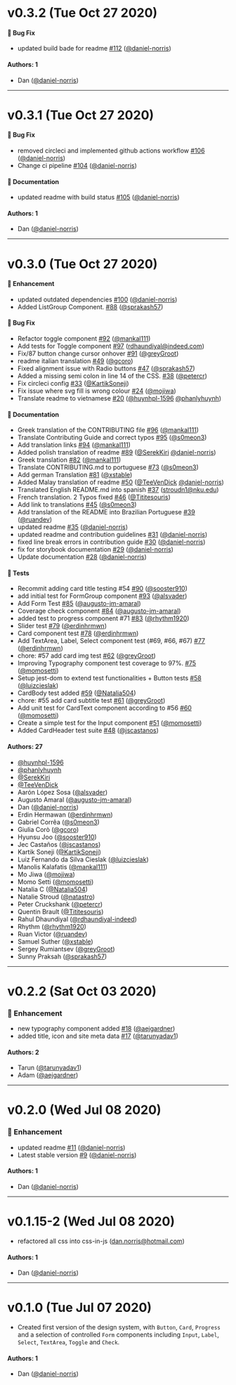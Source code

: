 # v0.3.2 (Tue Oct 27 2020)

#### 🐛 Bug Fix

- updated build bade for readme [#112](https://github.com/daniel-norris/neu_ui/pull/112) ([@daniel-norris](https://github.com/daniel-norris))

#### Authors: 1

- Dan ([@daniel-norris](https://github.com/daniel-norris))

---

# v0.3.1 (Tue Oct 27 2020)

#### 🐛 Bug Fix

- removed circleci and implemented github actions workflow [#106](https://github.com/daniel-norris/neu_ui/pull/106) ([@daniel-norris](https://github.com/daniel-norris))
- Change ci pipeline [#104](https://github.com/daniel-norris/neu_ui/pull/104) ([@daniel-norris](https://github.com/daniel-norris))

#### 📝 Documentation

- updated readme with build status [#105](https://github.com/daniel-norris/neu_ui/pull/105) ([@daniel-norris](https://github.com/daniel-norris))

#### Authors: 1

- Dan ([@daniel-norris](https://github.com/daniel-norris))

---

# v0.3.0 (Tue Oct 27 2020)

#### 🚀 Enhancement

- updated outdated dependencies [#100](https://github.com/daniel-norris/neu_ui/pull/100) ([@daniel-norris](https://github.com/daniel-norris))
- Added ListGroup Component. [#88](https://github.com/daniel-norris/neu_ui/pull/88) ([@sprakash57](https://github.com/sprakash57))

#### 🐛 Bug Fix

- Refactor toggle component [#92](https://github.com/daniel-norris/neu_ui/pull/92) ([@mankal111](https://github.com/mankal111))
- Add tests for Toggle component [#97](https://github.com/daniel-norris/neu_ui/pull/97) (rdhaundiyal@indeed.com)
- Fix/87 button change cursor onhover [#91](https://github.com/daniel-norris/neu_ui/pull/91) ([@greyGroot](https://github.com/greyGroot))
- readme italian translation [#49](https://github.com/daniel-norris/neu_ui/pull/49) ([@gcoro](https://github.com/gcoro))
- Fixed alignment issue with Radio buttons [#47](https://github.com/daniel-norris/neu_ui/pull/47) ([@sprakash57](https://github.com/sprakash57))
- Added a missing semi colon in line 14 of the CSS. [#38](https://github.com/daniel-norris/neu_ui/pull/38) ([@petercr](https://github.com/petercr))
- Fix circleci config [#33](https://github.com/daniel-norris/neu_ui/pull/33) ([@KartikSoneji](https://github.com/KartikSoneji))
- Fix issue where svg fill is wrong colour [#24](https://github.com/daniel-norris/neu_ui/pull/24) ([@mojiwa](https://github.com/mojiwa))
- Translate readme to vietnamese [#20](https://github.com/daniel-norris/neu_ui/pull/20) ([@huynhpl-1596](https://github.com/huynhpl-1596) [@phanlyhuynh](https://github.com/phanlyhuynh))

#### 📝 Documentation

- Greek translation of the CONTRIBUTING file [#96](https://github.com/daniel-norris/neu_ui/pull/96) ([@mankal111](https://github.com/mankal111))
- Translate Contributing Guide and correct typos [#95](https://github.com/daniel-norris/neu_ui/pull/95) ([@s0meon3](https://github.com/s0meon3))
- Add translation links [#94](https://github.com/daniel-norris/neu_ui/pull/94) ([@mankal111](https://github.com/mankal111))
- Added polish translation of readme [#89](https://github.com/daniel-norris/neu_ui/pull/89) ([@SerekKiri](https://github.com/SerekKiri) [@daniel-norris](https://github.com/daniel-norris))
- Greek translation [#82](https://github.com/daniel-norris/neu_ui/pull/82) ([@mankal111](https://github.com/mankal111))
- Translate CONTRIBUTING.md to portuguese [#73](https://github.com/daniel-norris/neu_ui/pull/73) ([@s0meon3](https://github.com/s0meon3))
- Add german Translation [#81](https://github.com/daniel-norris/neu_ui/pull/81) ([@xstable](https://github.com/xstable))
- Added Malay translation of readme [#50](https://github.com/daniel-norris/neu_ui/pull/50) ([@TeeVenDick](https://github.com/TeeVenDick) [@daniel-norris](https://github.com/daniel-norris))
- Translated English README.md into spanish [#37](https://github.com/daniel-norris/neu_ui/pull/37) (stroudn1@nku.edu)
- French translation. 2 Typos fixed [#46](https://github.com/daniel-norris/neu_ui/pull/46) ([@Tititesouris](https://github.com/Tititesouris))
- Add link to translations [#45](https://github.com/daniel-norris/neu_ui/pull/45) ([@s0meon3](https://github.com/s0meon3))
- Add translation of the README into Brazilian Portuguese [#39](https://github.com/daniel-norris/neu_ui/pull/39) ([@ruandev](https://github.com/ruandev))
- updated readme [#35](https://github.com/daniel-norris/neu_ui/pull/35) ([@daniel-norris](https://github.com/daniel-norris))
- updated readme and contribution guidelines [#31](https://github.com/daniel-norris/neu_ui/pull/31) ([@daniel-norris](https://github.com/daniel-norris))
- fixed line break errors in contribution guide [#30](https://github.com/daniel-norris/neu_ui/pull/30) ([@daniel-norris](https://github.com/daniel-norris))
- fix for storybook documentation [#29](https://github.com/daniel-norris/neu_ui/pull/29) ([@daniel-norris](https://github.com/daniel-norris))
- Update documentation [#28](https://github.com/daniel-norris/neu_ui/pull/28) ([@daniel-norris](https://github.com/daniel-norris))

#### 🧪 Tests

- Recommit adding card title testing #54 [#90](https://github.com/daniel-norris/neu_ui/pull/90) ([@sooster910](https://github.com/sooster910))
- add initial test for FormGroup component [#93](https://github.com/daniel-norris/neu_ui/pull/93) ([@alsvader](https://github.com/alsvader))
- Add Form Test [#85](https://github.com/daniel-norris/neu_ui/pull/85) ([@augusto-jm-amaral](https://github.com/augusto-jm-amaral))
- Coverage check component [#84](https://github.com/daniel-norris/neu_ui/pull/84) ([@augusto-jm-amaral](https://github.com/augusto-jm-amaral))
- added test to progress component #71 [#83](https://github.com/daniel-norris/neu_ui/pull/83) ([@rhythm1920](https://github.com/rhythm1920))
- Slider test [#79](https://github.com/daniel-norris/neu_ui/pull/79) ([@erdinhrmwn](https://github.com/erdinhrmwn))
- Card component test [#78](https://github.com/daniel-norris/neu_ui/pull/78) ([@erdinhrmwn](https://github.com/erdinhrmwn))
- Add TextArea, Label, Select component test (#69, #66, #67) [#77](https://github.com/daniel-norris/neu_ui/pull/77) ([@erdinhrmwn](https://github.com/erdinhrmwn))
- chore: #57 add card img test [#62](https://github.com/daniel-norris/neu_ui/pull/62) ([@greyGroot](https://github.com/greyGroot))
- Improving Typography component test coverage to 97%. [#75](https://github.com/daniel-norris/neu_ui/pull/75) ([@momosetti](https://github.com/momosetti))
- Setup jest-dom to extend test functionalities + Button tests [#58](https://github.com/daniel-norris/neu_ui/pull/58) ([@luizcieslak](https://github.com/luizcieslak))
- CardBody test added [#59](https://github.com/daniel-norris/neu_ui/pull/59) ([@Natalia504](https://github.com/Natalia504))
- chore: #55 add card subtitle test [#61](https://github.com/daniel-norris/neu_ui/pull/61) ([@greyGroot](https://github.com/greyGroot))
- Add unit test for CardText component according to #56 [#60](https://github.com/daniel-norris/neu_ui/pull/60) ([@momosetti](https://github.com/momosetti))
- Create a simple test for the Input component [#51](https://github.com/daniel-norris/neu_ui/pull/51) ([@momosetti](https://github.com/momosetti))
- Added CardHeader test suite [#48](https://github.com/daniel-norris/neu_ui/pull/48) ([@jscastanos](https://github.com/jscastanos))

#### Authors: 27

- [@huynhpl-1596](https://github.com/huynhpl-1596)
- [@phanlyhuynh](https://github.com/phanlyhuynh)
- [@SerekKiri](https://github.com/SerekKiri)
- [@TeeVenDick](https://github.com/TeeVenDick)
- Aarón López Sosa ([@alsvader](https://github.com/alsvader))
- Augusto Amaral ([@augusto-jm-amaral](https://github.com/augusto-jm-amaral))
- Dan ([@daniel-norris](https://github.com/daniel-norris))
- Erdin Hermawan ([@erdinhrmwn](https://github.com/erdinhrmwn))
- Gabriel Corrêa ([@s0meon3](https://github.com/s0meon3))
- Giulia Corò ([@gcoro](https://github.com/gcoro))
- Hyunsu Joo ([@sooster910](https://github.com/sooster910))
- Jec Castaños ([@jscastanos](https://github.com/jscastanos))
- Kartik Soneji ([@KartikSoneji](https://github.com/KartikSoneji))
- Luiz Fernando da Silva Cieslak ([@luizcieslak](https://github.com/luizcieslak))
- Manolis Kalafatis ([@mankal111](https://github.com/mankal111))
- Mo Jiwa ([@mojiwa](https://github.com/mojiwa))
- Momo Setti ([@momosetti](https://github.com/momosetti))
- Natalia C ([@Natalia504](https://github.com/Natalia504))
- Natalie Stroud ([@natastro](https://github.com/natastro))
- Peter Cruckshank ([@petercr](https://github.com/petercr))
- Quentin Brault ([@Tititesouris](https://github.com/Tititesouris))
- Rahul Dhaundiyal ([@rdhaundiyal-indeed](https://github.com/rdhaundiyal-indeed))
- Rhythm ([@rhythm1920](https://github.com/rhythm1920))
- Ruan Victor ([@ruandev](https://github.com/ruandev))
- Samuel Suther ([@xstable](https://github.com/xstable))
- Sergey Rumiantsev ([@greyGroot](https://github.com/greyGroot))
- Sunny Praksah ([@sprakash57](https://github.com/sprakash57))

---

# v0.2.2 (Sat Oct 03 2020)

### 🚀 Enhancement

- new typography component added [#18](https://github.com/daniel-norris/neu_ui/pull/18) ([@aejgardner](https://github.com/aejgardner))
- added title, icon and site meta data [#17](https://github.com/daniel-norris/neu_ui/pull/17) ([@tarunyadav1](https://github.com/tarunyadav1))

#### Authors: 2

- Tarun ([@tarunyadav1](https://github.com/tarunyadav1))
- Adam ([@aejgardner](https://github.com/aejgardner))

---

# v0.2.0 (Wed Jul 08 2020)

### 🚀 Enhancement

- updated readme [#11](https://github.com/daniel-norris/neu_ui/pull/11) ([@daniel-norris](https://github.com/daniel-norris))
- Latest stable version [#9](https://github.com/daniel-norris/neu_ui/pull/9) ([@daniel-norris](https://github.com/daniel-norris))

#### Authors: 1

- Dan ([@daniel-norris](https://github.com/daniel-norris))

---


# v0.1.15-2 (Wed Jul 08 2020)

- refactored all css into css-in-js (dan.norris@hotmail.com)

#### Authors: 1

- Dan ([@daniel-norris](https://github.com/daniel-norris))

---

# v0.1.0 (Tue Jul 07 2020)

- Created first version of the design system, with `Button`, `Card`, `Progress` and a selection of controlled `Form` components including `Input`, `Label`, `Select`, `TextArea`, `Toggle` and `Check`.

#### Authors: 1

- Dan ([@daniel-norris](https://github.com/daniel-norris))
